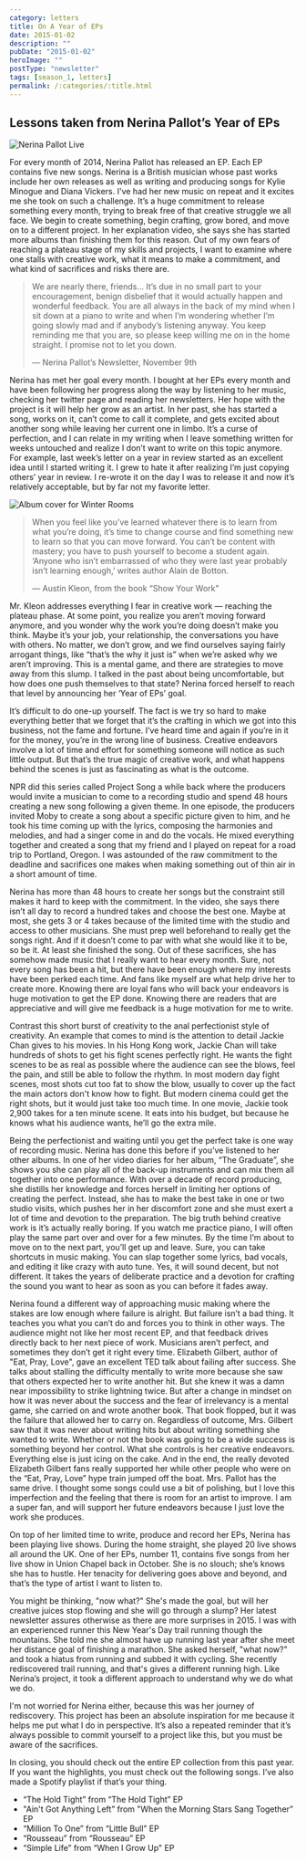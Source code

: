 ```yaml
---
category: letters
title: On A Year of EPs
date: 2015-01-02
description: ""
pubDate: "2015-01-02"
heroImage: ""
postType: "newsletter"
tags: [season_1, letters]
permalink: /:categories/:title.html
---
```




## Lessons taken from Nerina Pallot’s Year of EPs

![Nerina Pallot Live](http://gallery.tinyletterapp.com/b7acb1dd09358f1ed19f16a562a005fc08d42511/images/39f32af5-cf33-40bc-9f32-0ec5c34dcb5f.jpg)

For every month of 2014, Nerina Pallot has released an EP. Each EP contains five new songs. Nerina is a British musician whose past works include her own releases as well as writing and producing songs for Kylie Minogue and Diana Vickers. I've had her new music on repeat and it excites me she took on such a challenge. It’s a huge commitment to release something every month, trying to break free of that creative struggle we all face. We begin to create something, begin crafting, grow bored, and move on to a different project. In her explanation video, she says she has started more albums than finishing them for this reason. Out of my own fears of reaching a plateau stage of my skills and projects, I want to examine where one stalls with creative work, what it means to make a commitment, and what kind of sacrifices and risks there are.

> We are nearly there, friends… It’s due in no small part to your encouragement, benign disbelief that it would actually happen and wonderful feedback. You are all always in the back of my mind when I sit down at a piano to write and when I’m wondering whether I’m going slowly mad and if anybody’s listening anyway. You keep reminding me that you are, so please keep willing me on in the home straight. I promise not to let you down.
>
> — Nerina Pallot’s Newsletter, November 9th

Nerina has met her goal every month. I bought at her EPs every month and have been following her progress along the way by listening to her music,  checking her twitter page and reading her newsletters. Her hope with the project is it will help her grow as an artist. In her past, she has started a song, works on it, can’t come to call it complete, and gets excited about another song while leaving her current one in limbo. It’s a curse of perfection, and I can relate in my writing when I leave something written for weeks untouched and realize I don’t want to write on this topic anymore. For example, last week’s letter on a year in review started as an excellent idea until I started writing it. I grew to hate it after realizing I’m just copying others’ year in review. I re-wrote it on the day I was to release it and now it’s relatively acceptable, but by far not my favorite letter.

![Album cover for Winter Rooms](http://gallery.tinyletterapp.com/b7acb1dd09358f1ed19f16a562a005fc08d42511/images/7da126ed-4591-494f-a8d0-dabb53f690b8.jpg)

> When you feel like you’ve learned whatever there is to learn from what you’re doing, it’s time to change course and find something new to learn so that you can move forward. You can’t be content with mastery; you have to push yourself to become a student again. ‘Anyone who isn’t embarrassed of who they were last year probably isn’t learning enough,’ writes author Alain de Botton.
>
> — Austin Kleon, from the book “Show Your Work"

Mr. Kleon addresses everything I fear in creative work — reaching the plateau phase. At some point, you realize you aren’t moving forward anymore, and you wonder why the work you’re doing doesn’t make you think. Maybe it’s your job, your relationship, the conversations you have with others. No matter, we don’t grow, and we find ourselves saying fairly arrogant things, like “that’s the why it just is” when we’re asked why we aren’t improving. This is a mental game, and there are strategies to move away from this slump.  I talked in the past about being uncomfortable, but how does one push themselves to that state? Nerina forced herself to reach that level by announcing her ‘Year of EPs’ goal.

It’s difficult to do one-up yourself. The fact is we try so hard to make everything better that we forget that it’s the crafting in which we got into this business, not the fame and fortune. I’ve heard time and again if you’re in it for the money, you’re in the wrong line of business. Creative endeavors involve a lot of time and effort for something someone will notice as such little output. But that’s the true magic of creative work, and what happens behind the scenes is just as fascinating as what is the outcome.

NPR did this series called Project Song a while back where the producers would invite a musician to come to a recording studio and spend 48 hours creating a new song following a given theme. In one episode, the producers invited Moby to create a song about a specific picture given to him, and he took his time coming up with the lyrics, composing the harmonies and melodies, and had a singer come in and do the vocals. He mixed everything together and created a song that my friend and I played on repeat for a road trip to Portland, Oregon. I was astounded of the raw commitment to the deadline and sacrifices one makes when making something out of thin air in a short amount of time.

Nerina has more than 48 hours to create her songs but the constraint still makes it hard to keep with the commitment. In the video, she says there isn’t all day to record a hundred takes and choose the best one. Maybe at most, she gets 3 or 4 takes because of the limited time with the studio and access to other musicians. She must prep well beforehand to really get the songs right. And if it doesn’t come to par with what she would like it to be, so be it. At least she finished the song. Out of these sacrifices, she has somehow made music that I really want to hear every month. Sure, not every song has been a hit, but there have been enough where my interests have been perked each time. And fans like myself are what help drive her to create more. Knowing there are loyal fans who will back your endeavors is huge motivation to get the EP done. Knowing there are readers that are appreciative and will give me feedback is a huge motivation for me to write.

Contrast this short burst of creativity to the anal perfectionist style of creativity. An example that comes to mind is the attention to detail Jackie Chan gives to his movies. In his Hong Kong work, Jackie Chan will take hundreds of shots to get his fight scenes perfectly right. He wants the fight scenes to be as real as possible where the audience can see the blows, feel the pain, and still be able to follow the rhythm. In most modern day fight scenes, most shots cut too fat to show the blow, usually to cover up the fact the main actors don't know how to fight. But modern cinema could get the right shots, but it would just take too much time. In one movie, Jackie took 2,900 takes for a ten minute scene. It eats into his budget, but because he knows what his audience wants, he’ll go the extra mile.

Being the perfectionist and waiting until you get the perfect take is one way of recording music. Nerina has done this before if you’ve listened to her other albums. In one of her video diaries for her album, “The Graduate”, she shows you she can play all of the back-up instruments and can mix them all together into one performance. With over a decade of record producing, she distills her knowledge and forces herself in limiting her options of creating the perfect. Instead, she has to make the best take in one or two studio visits, which pushes her in her discomfort zone and she must exert a lot of time and devotion to the preparation. The big truth behind creative work is it’s actually really boring. If you watch me practice piano, I will often play the same part over and over for a few minutes. By the time I’m about to move on to the next part, you’ll get up and leave. Sure, you can take shortcuts in music making. You can slap together some lyrics, bad vocals, and editing it like crazy with auto tune. Yes, it will sound decent, but not different. It takes the years of deliberate practice and a devotion for crafting the sound you want to hear as soon as you can before it fades away.

Nerina found a different way of approaching music making where the stakes are low enough where failure is alright. But failure isn’t a bad thing. It teaches you what you can’t do and forces you to think in other ways. The audience might not like her most recent EP, and that feedback drives directly back to her next piece of work. Musicians aren’t perfect, and sometimes they don’t get it right every time. Elizabeth Gilbert, author of "Eat, Pray, Love", gave an excellent TED talk about failing after success. She talks about stalling the difficulty mentally to write more because she saw that others expected her to write another hit. But she knew it was a damn near impossibility to strike lightning twice. But after a change in mindset on how it was never about the success and the fear of irrelevancy is a mental game, she carried on and wrote another book. That book flopped, but it was the failure that allowed her to carry on. Regardless of outcome, Mrs. Gilbert saw that it was never about writing hits but about writing something she wanted to write. Whether or not the book was going to be a wide success is something beyond her control. What she controls is her creative endeavors. Everything else is just icing on the cake. And in the end, the really devoted Elizabeth Gilbert fans really supported her while other people who were on the “Eat, Pray, Love” hype train jumped off the boat. Mrs. Pallot has the same drive. I thought some songs could use a bit of polishing, but I love this imperfection and the feeling that there is room for an artist to improve. I am a super fan, and will support her future endeavors because I just love the work she produces.

On top of her limited time to write, produce and record her EPs, Nerina has been playing live shows. During the home straight, she played 20 live shows all around the UK. One of her EPs, number 11, contains five songs from her live show in Union Chapel back in October. She is no slouch; she’s knows she has to hustle. Her tenacity for delivering goes above and beyond, and that’s the type of artist I want to listen to.

You might be thinking, "now what?" She's made the goal, but will her creative juices stop flowing and she will go through a slump? Her latest newsletter assures otherwise as there are more surprises in 2015. I was with an experienced runner this New Year's Day trail running though the mountains. She told me she almost have up running last year after she meet her distance goal of finishing a marathon. She asked herself, "what now?" and took a hiatus from running and subbed it with cycling. She recently rediscovered trail running, and that's gives a different running high. Like Nerina’s project, it took a different approach to understand why we do what we do.

I'm not worried for Nerina either, because this was her journey of rediscovery. This project has been an absolute inspiration for me because it helps me put what I do in perspective. It’s also a repeated reminder that it’s always possible to commit yourself to a project like this, but you must be aware of the sacrifices.

In closing, you should check out the entire EP collection from this past year. If you want the highlights, you must check out the following songs. I’ve also made a Spotify playlist if that’s your thing.

- “The Hold Tight” from “The Hold Tight” EP
- "Ain't Got Anything Left” from "When the Morning Stars Sang Together” EP
- “Million To One” from “Little Bull” EP
- “Rousseau” from “Rousseau” EP
- “Simple Life” from “When I Grow Up" EP
